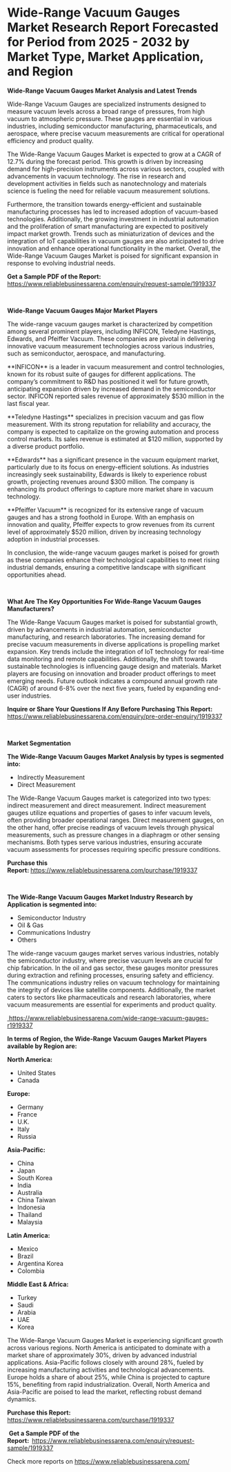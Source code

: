<p><h1>Wide-Range Vacuum Gauges Market Research Report Forecasted for Period from 2025 -  2032 by Market Type, Market Application, and Region</h1></p><p><strong>Wide-Range Vacuum Gauges Market Analysis and Latest Trends</strong></p>
<p><p>Wide-Range Vacuum Gauges are specialized instruments designed to measure vacuum levels across a broad range of pressures, from high vacuum to atmospheric pressure. These gauges are essential in various industries, including semiconductor manufacturing, pharmaceuticals, and aerospace, where precise vacuum measurements are critical for operational efficiency and product quality.</p><p>The Wide-Range Vacuum Gauges Market is expected to grow at a CAGR of 12.7% during the forecast period. This growth is driven by increasing demand for high-precision instruments across various sectors, coupled with advancements in vacuum technology. The rise in research and development activities in fields such as nanotechnology and materials science is fueling the need for reliable vacuum measurement solutions.</p><p>Furthermore, the transition towards energy-efficient and sustainable manufacturing processes has led to increased adoption of vacuum-based technologies. Additionally, the growing investment in industrial automation and the proliferation of smart manufacturing are expected to positively impact market growth. Trends such as miniaturization of devices and the integration of IoT capabilities in vacuum gauges are also anticipated to drive innovation and enhance operational functionality in the market. Overall, the Wide-Range Vacuum Gauges Market is poised for significant expansion in response to evolving industrial needs.</p></p>
<p><strong>Get a Sample PDF of the Report:&nbsp;</strong> <a href="https://www.reliablebusinessarena.com/enquiry/request-sample/1919337?utm_campaign=1891&utm_medium=2&utm_source=Github&utm_content=ia&utm_term=01032025&utm_id=wide-range-vacuum-gauges">https://www.reliablebusinessarena.com/enquiry/request-sample/1919337</a></p>
<p>&nbsp;</p>
<p><strong>Wide-Range Vacuum Gauges Major Market Players</strong></p>
<p><p>The wide-range vacuum gauges market is characterized by competition among several prominent players, including INFICON, Teledyne Hastings, Edwards, and Pfeiffer Vacuum. These companies are pivotal in delivering innovative vacuum measurement technologies across various industries, such as semiconductor, aerospace, and manufacturing.</p><p>**INFICON** is a leader in vacuum measurement and control technologies, known for its robust suite of gauges for different applications. The company’s commitment to R&D has positioned it well for future growth, anticipating expansion driven by increased demand in the semiconductor sector. INFICON reported sales revenue of approximately $530 million in the last fiscal year.</p><p>**Teledyne Hastings** specializes in precision vacuum and gas flow measurement. With its strong reputation for reliability and accuracy, the company is expected to capitalize on the growing automation and process control markets. Its sales revenue is estimated at $120 million, supported by a diverse product portfolio.</p><p>**Edwards** has a significant presence in the vacuum equipment market, particularly due to its focus on energy-efficient solutions. As industries increasingly seek sustainability, Edwards is likely to experience robust growth, projecting revenues around $300 million. The company is enhancing its product offerings to capture more market share in vacuum technology.</p><p>**Pfeiffer Vacuum** is recognized for its extensive range of vacuum gauges and has a strong foothold in Europe. With an emphasis on innovation and quality, Pfeiffer expects to grow revenues from its current level of approximately $520 million, driven by increasing technology adoption in industrial processes.</p><p>In conclusion, the wide-range vacuum gauges market is poised for growth as these companies enhance their technological capabilities to meet rising industrial demands, ensuring a competitive landscape with significant opportunities ahead.</p></p>
<p>&nbsp;</p>
<p><strong>What Are The Key Opportunities For Wide-Range Vacuum Gauges Manufacturers?</strong></p>
<p><p>The Wide-Range Vacuum Gauges market is poised for substantial growth, driven by advancements in industrial automation, semiconductor manufacturing, and research laboratories. The increasing demand for precise vacuum measurements in diverse applications is propelling market expansion. Key trends include the integration of IoT technology for real-time data monitoring and remote capabilities. Additionally, the shift towards sustainable technologies is influencing gauge design and materials. Market players are focusing on innovation and broader product offerings to meet emerging needs. Future outlook indicates a compound annual growth rate (CAGR) of around 6-8% over the next five years, fueled by expanding end-user industries.</p></p>
<p><strong>Inquire or Share Your Questions If Any Before Purchasing This Report:</strong> <a href="https://www.reliablebusinessarena.com/enquiry/pre-order-enquiry/1919337?utm_campaign=1891&utm_medium=2&utm_source=Github&utm_content=ia&utm_term=01032025&utm_id=wide-range-vacuum-gauges">https://www.reliablebusinessarena.com/enquiry/pre-order-enquiry/1919337</a></p>
<p>&nbsp;</p>
<p><strong>Market Segmentation</strong></p>
<p><strong>The Wide-Range Vacuum Gauges Market Analysis by types is segmented into:</strong></p>
<p><ul><li>Indirectly Measurement</li><li>Direct Measurement</li></ul></p>
<p><p>The Wide-Range Vacuum Gauges market is categorized into two types: indirect measurement and direct measurement. Indirect measurement gauges utilize equations and properties of gases to infer vacuum levels, often providing broader operational ranges. Direct measurement gauges, on the other hand, offer precise readings of vacuum levels through physical measurements, such as pressure changes in a diaphragm or other sensing mechanisms. Both types serve various industries, ensuring accurate vacuum assessments for processes requiring specific pressure conditions.</p></p>
<p><strong>Purchase this Report:&nbsp;</strong><a href="https://www.reliablebusinessarena.com/purchase/1919337?utm_campaign=1891&utm_medium=2&utm_source=Github&utm_content=ia&utm_term=01032025&utm_id=wide-range-vacuum-gauges">https://www.reliablebusinessarena.com/purchase/1919337</a></p>
<p>&nbsp;</p>
<p><strong>The Wide-Range Vacuum Gauges Market Industry Research by Application is segmented into:</strong></p>
<p><ul><li>Semiconductor Industry</li><li>Oil & Gas</li><li>Communications Industry</li><li>Others</li></ul></p>
<p><p>The wide-range vacuum gauges market serves various industries, notably the semiconductor industry, where precise vacuum levels are crucial for chip fabrication. In the oil and gas sector, these gauges monitor pressures during extraction and refining processes, ensuring safety and efficiency. The communications industry relies on vacuum technology for maintaining the integrity of devices like satellite components. Additionally, the market caters to sectors like pharmaceuticals and research laboratories, where vacuum measurements are essential for experiments and product quality.</p></p>
<p><a href="https://www.reliablebusinessarena.com/wide-range-vacuum-gauges-r1919337?utm_campaign=1891&utm_medium=2&utm_source=Github&utm_content=ia&utm_term=01032025&utm_id=wide-range-vacuum-gauges">&nbsp;https://www.reliablebusinessarena.com/wide-range-vacuum-gauges-r1919337</a></p>
<p><strong>In terms of Region, the Wide-Range Vacuum Gauges Market Players available by Region are:</strong></p>
<p>
    <p> <strong> North America: </strong>
        <ul>
            <li>United States</li>
            <li>Canada</li>
        </ul>
        </p> 
    <p> <strong> Europe: </strong>
        <ul>
            <li>Germany</li>
            <li>France</li>
            <li>U.K.</li>
            <li>Italy</li>
            <li>Russia</li>
        </ul>
        </p> 
    <p> <strong> Asia-Pacific: </strong>
        <ul>
            <li>China</li>
            <li>Japan</li>
            <li>South Korea</li>
            <li>India</li>
            <li>Australia</li>
            <li>China Taiwan</li>
            <li>Indonesia</li>
            <li>Thailand</li>
            <li>Malaysia</li>
        </ul>
        </p> 
    <p> <strong> Latin America: </strong>
        <ul>
            <li>Mexico</li>
            <li>Brazil</li>
            <li>Argentina Korea</li>
            <li>Colombia</li>
        </ul>
        </p> 
    <p> <strong> Middle East & Africa: </strong>
        <ul>
            <li>Turkey</li>
            <li>Saudi</li>
            <li>Arabia</li>
            <li>UAE</li>
            <li>Korea</li>
        </ul>
    </p>
    </p>
<p><p>The Wide-Range Vacuum Gauges Market is experiencing significant growth across various regions. North America is anticipated to dominate with a market share of approximately 30%, driven by advanced industrial applications. Asia-Pacific follows closely with around 28%, fueled by increasing manufacturing activities and technological advancements. Europe holds a share of about 25%, while China is projected to capture 15%, benefiting from rapid industrialization. Overall, North America and Asia-Pacific are poised to lead the market, reflecting robust demand dynamics.</p></p>
<p><strong>Purchase this Report: </strong><a href="https://www.reliablebusinessarena.com/purchase/1919337?utm_campaign=1891&utm_medium=2&utm_source=Github&utm_content=ia&utm_term=01032025&utm_id=wide-range-vacuum-gauges">https://www.reliablebusinessarena.com/purchase/1919337</a></p>
<p>&nbsp;<strong>Get a Sample PDF of the Report:&nbsp;&nbsp;</strong><a href="https://www.reliablebusinessarena.com/enquiry/request-sample/1919337?utm_campaign=1891&utm_medium=2&utm_source=Github&utm_content=ia&utm_term=01032025&utm_id=wide-range-vacuum-gauges">https://www.reliablebusinessarena.com/enquiry/request-sample/1919337</a></p>
<p><strong></strong></p>
<p>Check more reports on <a href="https://www.reliablebusinessarena.com/?utm_campaign=1891&utm_medium=2&utm_source=Github&utm_content=ia&utm_term=01032025&utm_id=wide-range-vacuum-gauges">https://www.reliablebusinessarena.com/</a></p>